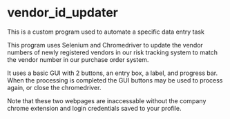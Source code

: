 # vendor_id_updater
This is a custom program used to automate a specific data entry task

This program uses Selenium and Chromedriver to update the vendor numbers of newly registered vendors in our risk tracking system to match the vendor number in our 
purchase order system.

It uses a basic GUI with 2 buttons, an entry box, a label, and progress bar. When the processing is completed the GUI buttons may be used to process again, or close
the chromedriver.

Note that these two webpages are inaccessable without the company chrome extension and login credentials saved to your profile.
